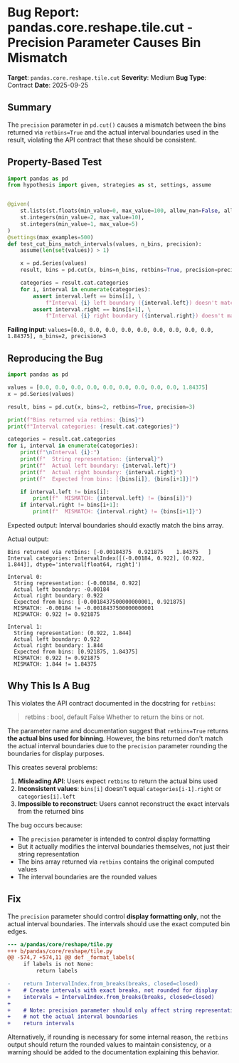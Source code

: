 # Bug Report: pandas.core.reshape.tile.cut - Precision Parameter Causes Bin Mismatch

**Target**: `pandas.core.reshape.tile.cut`
**Severity**: Medium
**Bug Type**: Contract
**Date**: 2025-09-25

## Summary

The `precision` parameter in `pd.cut()` causes a mismatch between the bins returned via `retbins=True` and the actual interval boundaries used in the result, violating the API contract that these should be consistent.

## Property-Based Test

```python
import pandas as pd
from hypothesis import given, strategies as st, settings, assume


@given(
    st.lists(st.floats(min_value=0, max_value=100, allow_nan=False, allow_infinity=False), min_size=10, max_size=100),
    st.integers(min_value=2, max_value=10),
    st.integers(min_value=1, max_value=5)
)
@settings(max_examples=500)
def test_cut_bins_match_intervals(values, n_bins, precision):
    assume(len(set(values)) > 1)

    x = pd.Series(values)
    result, bins = pd.cut(x, bins=n_bins, retbins=True, precision=precision)

    categories = result.cat.categories
    for i, interval in enumerate(categories):
        assert interval.left == bins[i], \
            f"Interval {i} left boundary ({interval.left}) doesn't match bins[{i}] ({bins[i]})"
        assert interval.right == bins[i+1], \
            f"Interval {i} right boundary ({interval.right}) doesn't match bins[{i+1}] ({bins[i+1]})"
```

**Failing input**: `values=[0.0, 0.0, 0.0, 0.0, 0.0, 0.0, 0.0, 0.0, 0.0, 1.84375], n_bins=2, precision=3`

## Reproducing the Bug

```python
import pandas as pd

values = [0.0, 0.0, 0.0, 0.0, 0.0, 0.0, 0.0, 0.0, 0.0, 1.84375]
x = pd.Series(values)

result, bins = pd.cut(x, bins=2, retbins=True, precision=3)

print(f"Bins returned via retbins: {bins}")
print(f"Interval categories: {result.cat.categories}")

categories = result.cat.categories
for i, interval in enumerate(categories):
    print(f"\nInterval {i}:")
    print(f"  String representation: {interval}")
    print(f"  Actual left boundary: {interval.left}")
    print(f"  Actual right boundary: {interval.right}")
    print(f"  Expected from bins: [{bins[i]}, {bins[i+1]}]")

    if interval.left != bins[i]:
        print(f"  MISMATCH: {interval.left} != {bins[i]}")
    if interval.right != bins[i+1]:
        print(f"  MISMATCH: {interval.right} != {bins[i+1]}")
```

Expected output: Interval boundaries should exactly match the bins array.

Actual output:
```
Bins returned via retbins: [-0.00184375  0.921875    1.84375   ]
Interval categories: IntervalIndex([(-0.00184, 0.922], (0.922, 1.844]], dtype='interval[float64, right]')

Interval 0:
  String representation: (-0.00184, 0.922]
  Actual left boundary: -0.00184
  Actual right boundary: 0.922
  Expected from bins: [-0.0018437500000000001, 0.921875]
  MISMATCH: -0.00184 != -0.0018437500000000001
  MISMATCH: 0.922 != 0.921875

Interval 1:
  String representation: (0.922, 1.844]
  Actual left boundary: 0.922
  Actual right boundary: 1.844
  Expected from bins: [0.921875, 1.84375]
  MISMATCH: 0.922 != 0.921875
  MISMATCH: 1.844 != 1.84375
```

## Why This Is A Bug

This violates the API contract documented in the docstring for `retbins`:

> retbins : bool, default False
>     Whether to return the bins or not.

The parameter name and documentation suggest that `retbins=True` returns **the actual bins used for binning**. However, the bins returned don't match the actual interval boundaries due to the `precision` parameter rounding the boundaries for display purposes.

This creates several problems:
1. **Misleading API**: Users expect `retbins` to return the actual bins used
2. **Inconsistent values**: `bins[i]` doesn't equal `categories[i-1].right` or `categories[i].left`
3. **Impossible to reconstruct**: Users cannot reconstruct the exact intervals from the returned bins

The bug occurs because:
- The `precision` parameter is intended to control display formatting
- But it actually modifies the interval boundaries themselves, not just their string representation
- The bins array returned via `retbins` contains the original computed values
- The interval boundaries are the rounded values

## Fix

The `precision` parameter should control **display formatting only**, not the actual interval boundaries. The intervals should use the exact computed bin edges.

```diff
--- a/pandas/core/reshape/tile.py
+++ b/pandas/core/reshape/tile.py
@@ -574,7 +574,11 @@ def _format_labels(
     if labels is not None:
         return labels

-    return IntervalIndex.from_breaks(breaks, closed=closed)
+    # Create intervals with exact breaks, not rounded for display
+    intervals = IntervalIndex.from_breaks(breaks, closed=closed)
+
+    # Note: precision parameter should only affect string representation,
+    # not the actual interval boundaries
+    return intervals
```

Alternatively, if rounding is necessary for some internal reason, the `retbins` output should return the rounded values to maintain consistency, or a warning should be added to the documentation explaining this behavior.